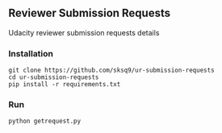 ## Reviewer Submission Requests

Udacity reviewer submission requests details


### Installation

```
git clone https://github.com/sksq9/ur-submission-requests
cd ur-submission-requests
pip install -r requirements.txt
```

### Run

```
python getrequest.py
```
